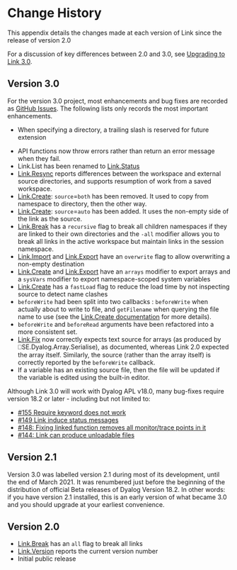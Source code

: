 # Change History
This appendix details the changes made at each version of Link since the release of version 2.0

For a discussion of key differences between 2.0 and 3.0, see [Upgrading to Link 3.0](Upgradeto30.md).

## Version 3.0
For the version 3.0 project, most enhancements and bug fixes are recorded as [GitHub Issues](https://github.com/Dyalog/link/issues). The following lists only records the most important enhancements.

* When specifying a directory, a trailing slash is reserved for future extension

- API functions now throw errors rather than return an error message when they fail.
- Link.List has been renamed to [Link.Status](API/Link.Status.md)
- [Link.Resync](API/Link.Resync.md) reports differences between the workspace and external source directories, and supports resumption of work from a saved workspace.
- [Link.Create](API/Link.Create.md): `source`=`both` has been removed. It used to copy from namespace to directory, then the other way.
- [Link.Create](API/Link.Create.md): `source`=`auto` has been added. It uses the non-empty side of the link as the source.
- [Link.Break](API/Link.Break.md) has a `recursive` flag to break all children namespaces if they are linked to their own directories and the `-all` modifier allows you to break all links in the active workspace but maintain links in the session namespace.
- [Link.Import](API/Link.Import.md) and [Link.Export](API/Link.Export.md) have an `overwrite` flag to allow overwriting a non-empty destination
- [Link.Create](API/Link.Create.md) and [Link.Export](API/Link.Export.md) have an `arrays` modifier to export arrays and a `sysVars` modifier to export namespace-scoped system variables
- [Link.Create](API/Link.Create.md) has a `fastLoad` flag to reduce the load time by not inspecting source to detect name clashes
- `beforeWrite` had been split into two callbacks : `beforeWrite` when actually about to write to file, and `getFilename` when querying the file name to use (see the [Link.Create documentation](API/Link.Create.md) for more details).
- `beforeWrite` and `beforeRead` arguments have been refactored into a more consistent set.
- [Link.Fix](API/Link.Fix.md) now correctly expects text source for arrays (as produced by ⎕SE.Dyalog.Array.Serialise), as documented, whereas Link 2.0 expected the array itself. Similarly, the source (rather than the array itself) is correctly reported by the `beforeWrite` callback.
- If a variable has an existing source file, then the file will be updated if the variable is edited using the built-in editor.

Although Link 3.0 will work with Dyalog APL v18.0, many bug-fixes require version 18.2 or later - including but not limited to:
- [#155 Require keyword does not work](https://github.com/Dyalog/link/issues/155)
- [#149 Link induce status messages](https://github.com/Dyalog/link/issues/149)
- [#148: Fixing linked function removes all monitor/trace points in it](https://github.com/Dyalog/link/issues/148)
- [#144: Link can produce unloadable files](https://github.com/Dyalog/link/issues/144)

## Version 2.1

Version 3.0 was labelled version 2.1 during most of its development, until the end of March 2021. It was renumbered just before the beginning of the distribution of official Beta releases of Dyalog Version 18.2. In other words: if you have version 2.1 installed, this is an early version of what became 3.0 and you should upgrade at your earliest convenience.

## Version 2.0

  - [Link.Break](API/Link.Break.md) has an `all` flag to break all links
  - [Link.Version](API/Link.Version.md) reports the current version number  
  - Initial public release